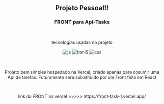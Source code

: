 <h2 align="center">Projeto Pessoal!!</h2>



  <h3 align="center"> FRONT para Api-Tasks</h3>

  <br>


  <div align="center" style="display: inline_block">
    <p>tecnologias usadas no projeto</p>
    <img align="center" alt="js" src="https://img.shields.io/badge/JavaScript-F7DF1E?style=for-the-badge&logo=javascript&logoColor=black" />
    <img align="center" alt="html5" src="https://img.shields.io/badge/HTML5-E34F26?style=for-the-badge&logo=html5&logoColor=white" />
    <img align="center" alt="css" src="https://img.shields.io/badge/CSS3-1572B6?style=for-the-badge&logo=css3&logoColor=white" />

  </div><br/>




  <br>
  <p align="center"> Projeto bem simples hospedado na Vercel, criado apenas para cosumir uma Api de tarefas.  Futuramente sera subistituido por um Front feito em React
  </p>

<br>

<p align="center">link do FRONT na vercel >>>>> https://front-task-1.vercel.app/</p>
